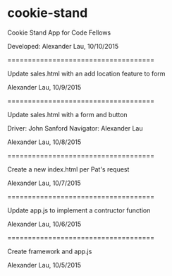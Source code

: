 # cookie-stand
Cookie Stand App for Code Fellows

Developed: Alexander Lau, 10/10/2015

====================================

Update sales.html with an add location feature to form

Alexander Lau, 10/9/2015

====================================

Update sales.html with a form and button

Driver: John Sanford
Navigator: Alexander Lau

Alexander Lau, 10/8/2015

====================================

Create a new index.html per Pat's request

Alexander Lau, 10/7/2015

====================================

Update app.js to implement a contructor function

Alexander Lau, 10/6/2015

====================================

Create framework and app.js

Alexander Lau, 10/5/2015
